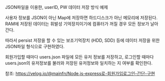 JSON파일을 이용한, userID, PW 데이터 저장 방식 예제

사용자 정보를 JSON이 아닌 Map에 저장하면 하드디스크가 아닌 메모리에 저장된다. 
RAM에 저장된 데이터는 휘발성 기억장치이기에 컴퓨터가 꺼질 경우 모든 정보가 날아간다.

따라서 persist 저장을 할 수 있는 보조기억장치 (HDD, SDD) 등에 데이터 저장을 위한 JSON파일 형식으로 구현하였다.

회원가입할 때마다 users.json 파일에 모든 유저 정보를 저장하고, 로그인할 때마다 users.json의 유저정보를 불러와
저장된 유저정보와 일치하는 지 여부를 확인한다.

참조: https://velog.io/@mainfn/Node.js-express로-회원가입로그인-간단-구현
